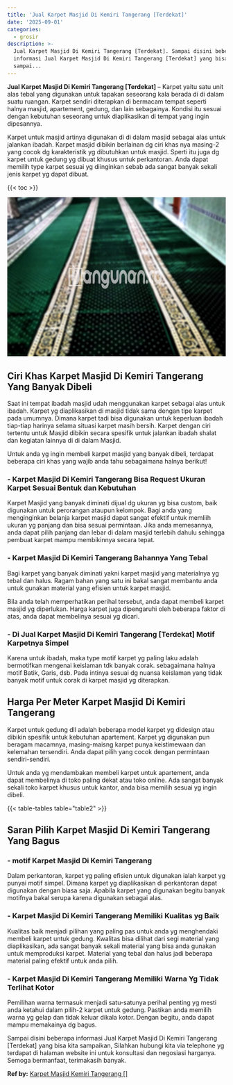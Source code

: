 ```yaml
---
title: 'Jual Karpet Masjid Di Kemiri Tangerang [Terdekat]'
date: '2025-09-01'
categories:
  - grosir
description: >-
  Jual Karpet Masjid Di Kemiri Tangerang [Terdekat]. Sampai disini beberapa
  informasi Jual Karpet Masjid Di Kemiri Tangerang [Terdekat] yang bisa kita
  sampai...
---
```


**Jual Karpet Masjid Di Kemiri Tangerang \[Terdekat\]** – Karpet yaitu satu unit alas tebal yang digunakan untuk tapakan seseorang kala berada di di dalam suatu ruangan. Karpet sendiri diterapkan di bermacam tempat seperti halnya masjid, apartement, gedung, dan lain sebagainya. Kondisi itu sesuai dengan kebutuhan seseorang untuk diaplikasikan di tempat yang ingin dipesannya.

Karpet untuk masjid artinya digunakan di di dalam masjid sebagai alas untuk jalankan ibadah. Karpet masjid dibikin berlainan dg ciri khas nya masing-2 yang cocok dg karakteristik yg dibutuhkan untuk masjid. Sperti itu juga dg karpet untuk gedung yg dibuat khusus untuk perkantoran. Anda dapat memilih type karpet sesuai yg diinginkan sebab ada sangat banyak sekali jenis karpet yg dapat dibuat.

{{< toc >}}

![Jual Karpet Masjid Di Kemiri Tangerang [Terdekat]](/images/grosir-karpet-murah-54.png)

## Ciri Khas Karpet Masjid Di Kemiri Tangerang Yang Banyak Dibeli

Saat ini tempat ibadah masjid udah menggunakan karpet sebagai alas untuk ibadah. Karpet yg diaplikasikan di masjid tidak sama dengan tipe karpet pada umumnya. Dimana karpet tadi bisa digunakan untuk keperluan ibadah tiap-tiap harinya selama situasi karpet masih bersih. Karpet dengan ciri tertentu untuk Masjid dibikin secara spesifik untuk jalankan ibadah shalat dan kegiatan lainnya di di dalam Masjid.

Untuk anda yg ingin membeli karpet masjid yang banyak dibeli, terdapat beberapa ciri khas yang wajib anda tahu sebagaimana halnya berikut!

### \- Karpet Masjid Di Kemiri Tangerang Bisa Request Ukuran Karpet Sesuai Bentuk dan Kebutuhan

Karpet Masjid yang banyak diminati dijual dg ukuran yg bisa custom, baik digunakan untuk perorangan ataupun kelompok. Bagi anda yang menginginkan belanja karpet masjid dapat sangat efektif untuk memliih ukuran yg panjang dan bisa sesuai permintaan. Jika anda memesannya, anda dapat pilih panjang dan lebar di dalam masjid terlebih dahulu sehingga pembuat karpet mampu membikinnya secara tepat.

### \- Karpet Masjid Di Kemiri Tangerang Bahannya Yang Tebal

Bagi karpet yang banyak diminati yakni karpet masjid yang materialnya yg tebal dan halus. Ragam bahan yang satu ini bakal sangat membantu anda untuk gunakan material yang efisien untuk karpet masjid.

Bila anda telah memperhatikan perihal tersebut, anda dapat membeli karpet masjid yg diperlukan. Harga karpet juga dipengaruhi oleh beberapa faktor di atas, anda dapat membelinya sesuai yg dicari.

### \- Di Jual Karpet Masjid Di Kemiri Tangerang \[Terdekat\] Motif Karpetnya Simpel

Karena untuk ibadah, maka type motif karpet yg paling laku adalah bermotifkan mengenai keislaman tdk banyak corak. sebagaimana halnya motif Batik, Garis, dsb. Pada intinya sesuai dg nuansa keislaman yang tidak banyak motif untuk corak di karpet masjid yg diterapkan.

## Harga Per Meter Karpet Masjid Di Kemiri Tangerang

Karpet untuk gedung dll adalah beberapa model karpet yg didesign atau dibikin spesifik untuk kebutuhan apartement. Karpet yg digunakan pun beragam macamnya, masing-maisng karpet punya keistimewaan dan kelemahan tersendiri. Anda dapat pilih yang cocok dengan permintaan sendiri-sendiri.

Untuk anda yg mendambakan membeli karpet untuk apartement, anda dapat membelinya di toko paling dekat atau toko online. Ada sangat banyak sekali toko karpet khusus untuk kantor, anda bisa memilih sesuai yg ingin dibeli.

{{< table-tables table="table2" >}}

## Saran Pilih Karpet Masjid Di Kemiri Tangerang Yang Bagus

### \- motif Karpet Masjid Di Kemiri Tangerang

Dalam perkantoran, karpet yg paling efisien untuk digunakan ialah karpet yg punyai motif simpel. Dimana karpet yg diaplikasikan di perkantoran dapat digunakan dengan biasa saja. Apabila karpet yang digunakan begitu banyak motifnya bakal serupa karena digunakan sebagai alas.

### \- Karpet Masjid Di Kemiri Tangerang Memiliki Kualitas yg Baik

Kualitas baik menjadi pilihan yang paling pas untuk anda yg menghendaki membeli karpet untuk gedung. Kwalitas bisa dilihat dari segi material yang diaplikasikan, ada sangat banyak sekali material yang bisa anda gunakan untuk memproduksi karpet. Material yang tebal dan halus jadi beberapa material paling efektif untuk anda pilih.

### \- Karpet Masjid Di Kemiri Tangerang Memiliki Warna Yg Tidak Terlihat Kotor

Pemilihan warna termasuk menjadi satu-satunya perihal penting yg mesti anda ketahui dalam pilih-2 karpet untuk gedung. Pastikan anda memilih warna yg gelap dan tidak keluar dikala kotor. Dengan begitu, anda dapat mampu memakainya dg bagus.

Sampai disini beberapa informasi Jual Karpet Masjid Di Kemiri Tangerang \[Terdekat\] yang bisa kita sampaikan, Silahkan hubungi kita via telephone yg terdapat di halaman website ini untuk konsultasi dan negosiasi harganya. Semoga bermanfaat, terimakasih banyak.

**Ref by:**  [Karpet Masjid Kemiri Tangerang []](https://id.wikipedia.org/wiki/Karpet)

